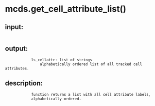 # mcds.get_cell_attribute_list()


## input:
```

```

## output:
```
            ls_cellattr: list of strings
                alphabetically ordered list of all tracked cell attributes.

```

## description:
```
            function returns a list with all cell attribute labels,
            alphabetically ordered.
        
```
